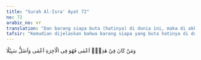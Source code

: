 ```yaml
---
title: "Surah Al-Isra' Ayat 72"
no: 72
arabic_no: ٧٢
translation: "Dan barang siapa buta (hatinya) di dunia ini, maka di akhirat dia akan buta dan tersesat jauh dari jalan (yang benar)."
tafsir: "Kemudian dijelaskan bahwa barang siapa yang buta hatinya di dunia, yakni yang tidak mau melihat kebenaran petunjuk Allah, dan tidak mau memperhatikan tanda-tanda kekuasaan-Nya, niscaya di akhirat nanti ia lebih buta dan tidak dapat mencari jalan untuk menyelamatkan dirinya dari siksaan neraka. Bahkan, mereka lebih sesat lagi dari keadaannya di dunia, karena roh mereka pada waktu itu ialah roh pada waktu di dunia juga. Roh yang dibangkitkan Allah swt di akhirat ialah roh yang keluar dari jasadnya ketika meninggal dunia seperti buah-buahan yang muncul dari batangnya. Buah dan batang mempunyai sifat yang sama. Demikian pula roh manusia pada waktu itu, dia bangkit dengan membawa seluruh sifat, akhlak, dan amalnya. Ia mengetahui keadaan dirinya. Ia merasa bahagia ataupun celaka sesuai dengan keadaan dirinya. Apabila keadaan roh manusia itu lalai di dunia, di akhirat pun akan lalai karena ia telah mengabaikan berbagai sarana dan alat untuk menguasai ilmu, dan terbiasa malas mengamalkan perintah Allah. Ia pun akan mengumpat-umpat dan mencerca dirinya sendiri."
---
```

وَمَنْ كَانَ فِيْ هٰذِهٖٓ اَعْمٰى فَهُوَ فِى الْاٰخِرَةِ اَعْمٰى وَاَضَلُّ سَبِيْلًا